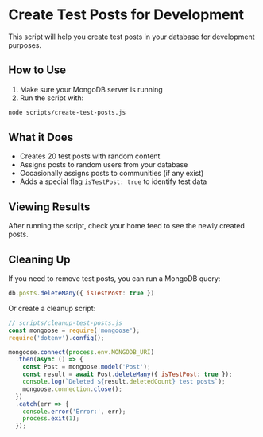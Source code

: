 # Create Test Posts for Development

This script will help you create test posts in your database for development purposes.

## How to Use

1. Make sure your MongoDB server is running
2. Run the script with:

```bash
node scripts/create-test-posts.js
```

## What it Does

- Creates 20 test posts with random content
- Assigns posts to random users from your database
- Occasionally assigns posts to communities (if any exist)
- Adds a special flag `isTestPost: true` to identify test data

## Viewing Results

After running the script, check your home feed to see the newly created posts.

## Cleaning Up

If you need to remove test posts, you can run a MongoDB query:

```js
db.posts.deleteMany({ isTestPost: true })
```

Or create a cleanup script:

```js
// scripts/cleanup-test-posts.js
const mongoose = require('mongoose');
require('dotenv').config();

mongoose.connect(process.env.MONGODB_URI)
  .then(async () => {
    const Post = mongoose.model('Post');
    const result = await Post.deleteMany({ isTestPost: true });
    console.log(`Deleted ${result.deletedCount} test posts`);
    mongoose.connection.close();
  })
  .catch(err => {
    console.error('Error:', err);
    process.exit(1);
  });
```
